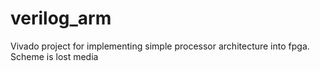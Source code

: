 # verilog_arm
Vivado project for implementing simple processor architecture into fpga. Scheme is lost media
